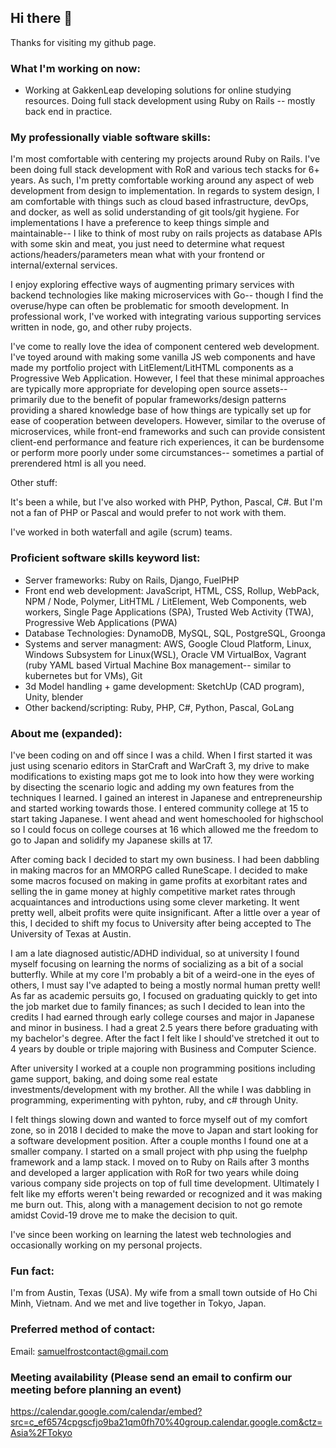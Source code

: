 ## Hi there 👋
Thanks for visiting my github page.

### What I'm working on now:
- Working at GakkenLeap developing solutions for online studying resources. Doing full stack development using Ruby on Rails -- mostly back end in practice.

### My professionally viable software skills:
I'm most comfortable with centering my projects around Ruby on Rails. I've been doing full stack development with RoR and various tech stacks for 6+ years. As such, I'm pretty comfortable working around any aspect of web development from design to implementation. In regards to system design, I am comfortable with things such as cloud based infrastructure, devOps, and docker, as well as solid understanding of git tools/git hygiene. For implementations I have a preference to keep things simple and maintainable-- I like to think of most ruby on rails projects as database APIs with some skin and meat, you just need to determine what request actions/headers/parameters mean what with your frontend or internal/external services.

I enjoy exploring effective ways of augmenting primary services with backend technologies like making microservices with Go-- though I find the overuse/hype can often be problematic for smooth development. In professional work, I've worked with integrating various supporting services written in node, go, and other ruby projects.  

I've come to really love the idea of component centered web development. I've toyed around with making some vanilla JS web components and have made my portfolio project with LitElement/LitHTML components as a Progressive Web Application. However, I feel that these minimal approaches are typically more appropriate for developing open source assets-- primarily due to the benefit of popular frameworks/design patterns providing a shared knowledge base of how things are typically set up for ease of cooperation between developers. However, similar to the overuse of microservices, while front-end frameworks and such can provide consistent client-end performance and feature rich experiences, it can be burdensome or perform more poorly under some circumstances-- sometimes a partial of prerendered html is all you need.

Other stuff:

It's been a while, but I've also worked with PHP, Python, Pascal, C#. But I'm not a fan of PHP or Pascal and would prefer to not work with them.

I've worked in both waterfall and agile (scrum) teams.

### Proficient software skills keyword list:
- Server frameworks: Ruby on Rails, Django, FuelPHP
- Front end web development: JavaScript, HTML, CSS, Rollup, WebPack, NPM / Node, Polymer, LitHTML / LitElement, Web Components, web workers, Single Page Applications (SPA), Trusted Web Activity (TWA), Progressive Web Applications (PWA)
- Database Technologies: DynamoDB, MySQL, SQL, PostgreSQL, Groonga
- Systems and server managment: AWS, Google Cloud Platform, Linux, Windows Subsystem for Linux(WSL), Oracle VM VirtualBox, Vagrant (ruby YAML based Virtual Machine Box management-- similar to kubernetes but for VMs), Git
- 3d Model handling + game development: SketchUp (CAD program), Unity, blender
- Other backend/scripting: Ruby, PHP, C#, Python, Pascal, GoLang
### About me (expanded):

I've been coding on and off since I was a child. When I first started it was just using scenario editors in StarCraft and WarCraft 3, my drive to make modifications to existing maps got me to look into how they were working by disecting the scenario logic and adding my own features from the techniques I learned. I gained an interest in Japanese and entrepreneurship and started working towards those. I entered community college at 15 to start taking Japanese. I went ahead and went homeschooled for highschool so I could focus on college courses at 16 which allowed me the freedom to go to Japan and solidify my Japanese skills at 17.

After coming back I decided to start my own business. I had been dabbling in making macros for an MMORPG called RuneScape. I decided to make some macros focused on making in game profits at exorbitant rates and selling the in game money at highly competitive market rates through acquaintances and introductions using some clever marketing. It went pretty well, albeit profits were quite insignificant. After a little over a year of this, I decided to shift my focus to University after being accepted to The University of Texas at Austin.

I am a late diagnosed autistic/ADHD individual, so at university I found myself focusing on learning the norms of socializing as a bit of a social butterfly. While at my core I'm probably a bit of a weird-one in the eyes of others, I must say I've adapted to being a mostly normal human pretty well! As far as academic persuits go, I focused on graduating quickly to get into the job market due to family finances; as such I decided to lean into the credits I had earned through early college courses and major in Japanese and minor in business. I had a great 2.5 years there before graduating with my bachelor's degree. After the fact I felt like I should've stretched it out to 4 years by double or triple majoring with Business and Computer Science.

After university I worked at a couple non programming positions including game support, baking, and doing some real estate investments/development with my brother. All the while I was dabbling in programming, experimenting with pyhton, ruby, and c# through Unity.

I felt things slowing down and wanted to force myself out of my comfort zone, so in 2018 I decided to make the move to Japan and start looking for a software development position. After a couple months I found one at a smaller company. I started on a small project with php using the fuelphp framework and a lamp stack. I moved on to Ruby on Rails after 3 months and developed a larger application with RoR for two years while doing various company side projects on top of full time development. Ultimately I felt like my efforts weren't being rewarded or recognized and it was making me burn out. This, along with a management decision to not go remote amidst Covid-19 drove me to make the decision to quit.

I've since been working on learning the latest web technologies and occasionally working on my personal projects.

### Fun fact:
I'm from Austin, Texas (USA). My wife from a small town outside of Ho Chi Minh, Vietnam. And we met and live together in Tokyo, Japan.

### Preferred method of contact:
Email: samuelfrostcontact@gmail.com

### Meeting availability (Please send an email to confirm our meeting before planning an event)
https://calendar.google.com/calendar/embed?src=c_ef6574cpgscfjo9ba21qm0fh70%40group.calendar.google.com&ctz=Asia%2FTokyo
